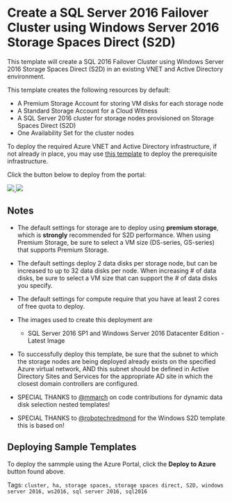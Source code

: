 # Create a SQL Server 2016 Failover Cluster using Windows Server 2016 Storage Spaces Direct (S2D)
This template will create a SQL 2016 Failover Cluster using Windows Server 2016 Storage Spaces Direct (S2D) in an existing VNET and Active Directory environment.

This template creates the following resources by default:

+	A Premium Storage Account for storing VM disks for each storage node
+   A Standard Storage Account for a Cloud Witness
+	A SQL Server 2016 cluster for storage nodes provisioned on Storage Spaces Direct (S2D)
+	One Availability Set for the cluster nodes

To deploy the required Azure VNET and Active Directory infrastructure, if not already in place, you may use <a href="https://github.com/Azure/azure-quickstart-templates/tree/master/active-directory-new-domain-ha-2-dc">this template</a> to deploy the prerequisite infrastructure. 

Click the button below to deploy from the portal:

<a href="https://portal.azure.com/#create/Microsoft.Template/uri/https%3A%2F%2Fraw.githubusercontent.com%2FMSBrett%2Fazure-quickstart-templates%2FMSBrett-dev%2Fsql-server-2016-fci-existing-vnet-and-ad%2Fazuredeploy.json" target="_blank">
    <img src="http://azuredeploy.net/deploybutton.png"/>
</a>
<a href="http://armviz.io/#/?load=https%3A%2F%2Fraw.githubusercontent.com%2FMSBrett%2Fazure-quickstart-templates%2FMSBrett-dev%2Fsql-server-2016-fci-existing-vnet-and-ad%2Fazuredeploy.json" target="_blank">
    <img src="http://armviz.io/visualizebutton.png"/>
</a>

## Notes

+	The default settings for storage are to deploy using **premium storage**, which is **strongly** recommended for S2D performance.  When using Premium Storage, be sure to select a VM size (DS-series, GS-series) that supports Premium Storage.

+   The default settings deploy 2 data disks per storage node, but can be increased to up to 32 data disks per node.  When increasing # of data disks, be sure to select a VM size that can support the # of data disks you specify.

+ 	The default settings for compute require that you have at least 2 cores of free quota to deploy.

+ 	The images used to create this deployment are
	+ 	SQL Server 2016 SP1 and Windows Server 2016 Datacenter Edition - Latest Image

+	To successfully deploy this template, be sure that the subnet to which the storage nodes are being deployed already exists on the specified Azure virtual network, AND this subnet should be defined in Active Directory Sites and Services for the appropriate AD site in which the closest domain controllers are configured.

+ SPECIAL THANKS to <a href="https://github.com/mmarch">@mmarch</a> on code contributions for dynamic data disk selection nested templates!
+ SPECIAL THANKS to <a href="https://github.com/robotechredmond">@robotechredmond</a> for the Windows S2D template this is based on!

## Deploying Sample Templates

To deploy the sammple using the Azure Portal, click the **Deploy to Azure** button found above.

Tags: ``cluster, ha, storage spaces, storage spaces direct, S2D, windows server 2016, ws2016, sql server 2016, sql2016``
